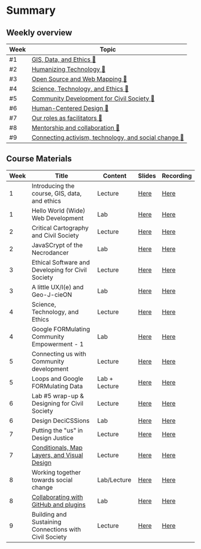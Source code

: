 # Summary

## Weekly overview

|Week|Topic|
|----|-----|
|#1|[GIS, Data, and Ethics :link:](week01.md)|
|#2|[Humanizing Technology :link:](week02.md)|
|#3|[Open Source and Web Mapping :link:](week03.md)|
|#4|[Science, Technology, and Ethics :link:](week04.md)|
|#5|[Community Development for Civil Society :link:](week05.md)|
|#6|[Human-Centered Design :link:](week06.md)|
|#7|[Our roles as facilitators :link:](week07.md)|
|#8|[Mentorship and collaboration :link:](week08.md)|
|#9|[Connecting activism, technology, and social change :link:](week09.md)|

## Course Materials

|Week | Title | Content | Slides | Recording |
|-----|-------|------|--------|-----------|
|1|Introducing the course, GIS, data, and ethics|Lecture|[Here](https://raw.githubusercontent.com/albertkun/23S-ASIAAM-191A/main/docs/materials/AA191_S_W1_Lecture_1.pdf)|[Here](https://cloud.albertmaps.com/s/mtkN7F5jyQqKajD)|
|1|Hello World (Wide) Web Development|Lab|[Here](https://raw.githubusercontent.com/albertkun/23S-ASIAAM-191A/main/docs/materials/AA191_S_W1_Lab_1.pdf)|[Here](https://ucla.zoom.us/rec/share/5gRHDbfTvtad2Uj-j7pHeHPi8lZta-MGhzPFiPUfPtUgwN47qPEBCEZzsbdR1Tuk.aqmSjwYjSZHOybMP)|
|2|Critical Cartography and Civil Society|Lecture|[Here](https://raw.githubusercontent.com/albertkun/23S-ASIAAM-191A/main/docs/materials/AA191_S_W2_Lecture_2.pdf)|[Here]( https://ucla.zoom.us/rec/share/2iRJrQnpkW2eo5rxLlsm5taL6-mO9KZoAsZQ29vMYJLckYSq_ONYdFucRSIpnt0R.OLKUcYgneq9-3Pl-)|
|2|JavaSCrypt of the Necrodancer|Lab|[Here](https://raw.githubusercontent.com/albertkun/23S-ASIAAM-191A/main/docs/materials/AA191_S_W2_Lab_2.pdf)|[Here](https://ucla.zoom.us/rec/share/yKtTBUrwUMHQima3uJiI0R-E2j0FlZsLCIJC7-3049o14BfauAWZfs9Qp4pmGlbu.uDJo-NfMfZNLiRc1)|
|3|Ethical Software and Developing for Civil Society|Lecture|[Here](../materials/AA191_S_W3_Lecture_3.pdf)|[Here](https://ucla.zoom.us/rec/share/HI7oTGGeDTQRm5xU3_f_YE17-ZoNoYY9EJAgH-QMIkRQO6uljN2odWoSudqT-PCI.hmSC8MupEX7-bI8P)|
|3|A little UX/I(e) and Geo-J-cieON|Lab|[Here](https://raw.githubusercontent.com/albertkun/23S-ASIAAM-191A/main/docs/materials/AA191_S_W3_Lab_3.pdf)|[Here](https://ucla.zoom.us/rec/share/W95FOy-aIAfIX9s7w8QByGgwQYuDOCL6oty46qfAJghGVtQrW-dPV0mIuulKkDFj.wxe5sB0I0eiepMuh)|
|4|Science, Technology, and Ethics|Lecture|[Here](../materials/AA191_S_W4_Lecture_4.pdf)|[Here](https://ucla.zoom.us/rec/share/JuDRVgNRlBWQWCbCqt-PX1uOyUUvW7SoMB_s7ha1r1XzvusswfHwTZHtAdVGoZrV.qHlX2-Wnfw7y9Vtr)|
|4|Google FORMulating Community Empowerment - 1|Lab|[Here](../materials/AA191_S_W4_Lab_4.pdf)|[Here](https://ucla.zoom.us/rec/share/gbJsIs5TgJGX2a8htHv_XySl2XXybwf9dNg9bZ4Cqr3crgZEeQ2RFESctq5lN0M.HvOMXLjmBSiT7BlR)|
|5|Connecting us with Community development|Lecture|[Here](../materials/AA191_S_W5_Lecture_5.pdf)|[Here](https://ucla.zoom.us/rec/share/ga1w0kjcpau5YZauilOOfeDmnMLzfZWDMmPmlI-SwlV52OCdcF5RL7-i-86eH-XF.LAfIGt6BKMaWhibk)|
|5|Loops and Google FORMulating Data|Lab + Lecture|[Here](../materials/AA191_S_W5_Lab_5.pdf)|[Here](https://ucla.zoom.us/rec/share/Sn5aSR88t_-PauENHTZmEIZS4UU0h3wTl-4qb3JISpImdOarl5mskQP_ckUjRBAe.LGZCVI5hJ_8Nwl9-)|
|6|Lab #5 wrap-up & Designing for Civil Society|Lecture|[Here](../materials/AA191_S_W6_Lecture_6.pdf)|[Here](https://ucla.zoom.us/rec/share/d54QT7Kmhi-lLusqvbwUpcf7a75LS-Fvu07kcFYd7EdNrdITizYlbA1g1LTOaOjW.8IQuOEHLbDfvFz0D)
|6|Design DeciCSSions|Lab|[Here](../materials/AA191_S_W6_Lab_6.pdf)|[Here](https://ucla.zoom.us/rec/share/0kAcpqpW-Azx1bmSkq-sH8kygkCdnmhsrFijlrHyXj4XY8IaSqqt6jgYPojXz5k.vY_O-Y5TDZfL3fYn)|
|7|Putting the "us" in Design Justice|Lecture|[Here](../materials/AA191_S_W7_Lecture_7.pdf)|[Here](https://ucla.zoom.us/rec/share/n_mxbNViTN9TnIkI8KugsBVI3u9wwVtPO-1ohc6d1XAePMmNia1J93aSGWWvpSVM.araSj1ayQrYJNqJV)
|7|[Conditionals, Map Layers, and Visual Design](../labs/week7/index.md)|Lecture|[Here](../materials/AA191_S_W7_Lab_7.pdf)|[Here](https://ucla.zoom.us/rec/share/SG7BpJVhA_t5EzSdAyrNb_3iOTWRuURTda6ZwPvRKrAHaD6NsFf3aH68bsHTxcpY.0hK_0Yqc4Z0SncB4)|
|8|Working together towards social change|Lab/Lecture|[Here](../materials/AA191_S_W8_Lecture_8.pdf)|[Here](https://ucla.zoom.us/rec/share/JlBcOaKRqpUOdLFl9xXw-Pz0nuT1DO2qJUGzJZ6tuLcLgoMXm63mj_LuK_ewqXJv.DTJA000eK5HgwsGi)|
|8|[Collaborating with GitHub and plugins](../labs/week8/index.md)|Lab|[Here](../materials/AA191_S_W8_Lab_8.pdf)|[Here](https://ucla.zoom.us/rec/share/zGE7DuEYNs15zWKOTz1z5CpMvFede-mJF_tMNjQdcEZKqZTHfS2tice04z4C4zIT.Wr4e8yqskuZsQxtG)|
|9|Building and Sustaining Connections with Civil Society|Lecture|[Here](./materials/AA191_S_W9_Lecture_9.pdf)|[Here](https://ucla.zoom.us/rec/share/olzYKfDuAq2BvkXdwI7trROKVybihXM3kZNForLJyF_NEhVDesXmkKP44pgx8KW6.k_Byz0uYX9vXQDyU)|